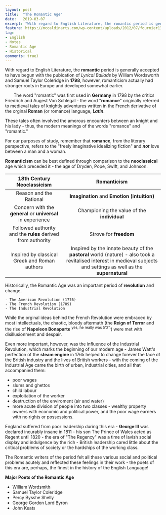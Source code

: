 ```yaml
---
layout: post
title:  "The Romantic Age"
date:   2019-03-07
excerpt: "With regard to English Literature, the romantic period is generally accepted to have begun with the pubication of 'Lyrical Ballads' by William Wordsworth and Samuel Taylor Coleridge in 1798, however, romanticism actually had stronger roots in Europe and developed somewhat earlier."
feature: https://mccaldinarts.com/wp-content/uploads/2012/07/fournier1350-x-900.jpeg?w=300
tag:
- English
- Notes
- Romantic Age 
- Historical
comments: true)
---
```


With regard to English Literature, the **romantic** period is generally accepted to have begun with the pubication of *Lyrical Ballads* by William Wordsworth and Samuel Taylor Coleridge in **1798**, however, romanticism actually had stronger roots in Europe and developed somewhat earlier.

&nbsp;&nbsp;&nbsp;&nbsp;&nbsp;&nbsp; The word "romantic" was first used in **Germany** in 1798 by the critics Friedrich and Augest Von Schlegal - the word "**romance**" originally referred to medieval tales of knightly adventures written in the French derivative of the orginal **Roman** (or romance) language, ***Latin***.

These tales often involved the amorous encounters between an knight and his lady - thus, the modern meanings of the words "romance" and "romantic."

For our purposes of study, remember that **romance**, from the literary perspective, refers to the "freely imaginative idealizing fiction" and ***not*** love between a man and a woman.

**Romanticism** can be best defined through comparison to the **neoclassical** age which preceded it - the age of Dryden, Pope, Swift, and Johnson.

|                  18th Century Neoclassicism                 	|                                                                              Romanticism                                                                              	|
|:-----------------------------------------------------------:	|:---------------------------------------------------------------------------------------------------------------------------------------------------------------------:	|
| Reason and the Rational                                     	| **Imagination** and **Emotion (intuition)**                                                                                                                           	|
| Concern with the **general** or **universal** in experience 	| Championing the value of the **individual**                                                                                                                           	|
| Followed authority and the **rules** derived from authority 	| Strove for **freedom**                                                                                                                                                	|
| Inspired by classical Greek and Roman authors               	| Inspired by the innate beauty of the **pastoral** world (nature) - also took a revitalised interest in medieval subjects and settings as well as the **supernatural** 	|

Historically, the Romantic Age was an important period of **revolution** and change.

    - The American Revolution (1776)
    - The French Revolution (1789)
    - The Industrial Revolution

While the orginal ideas behind the French Revolution were embraced by most intellectuals, the chaotic, bloody aftermath (the **Reign of Terror** and the rise of **Napoleon Bonaparte** <sup>yes, he really was 5'2".</sup>) were met with disillusionment and despair.  

Even more important, however, was the influence of the Industrial Revolution, which marks the beginning of our modern age - James Watt's perfection of the **steam engine** in 1765 helped to change forever the face of the British industry and the lives of British workers - with the coming of the Industrial Age came the birth of urban, industrial cities, and all that accompanied them:

- poor wages
- slums and ghettos 
- child labour
- exploitation of the worker
- destruction of the enviroment (air and water)
- more acute division of people into two classes - wealthy property owners with economic and political power, and the poor wage earners with no rights or possessions.

England suffered from poor leadership during this era - **George III** was declared incurably insane in 1811 - his son The Prince of Wales acted as Regent until 1820 - the era of "The Regency" was a time of lavish social display and indulgence by the rich - British leadership cared little about the critical problems of society or the hardships of the working class.

The Romantic writers of the period felt all these various social and political problems acutely and reflected these feelings in their work - the poets of this era are, perhaps, the finest in the history of the English Language!

**Major Poets of the Romantic Age**
- William Wordsmith
- Samuel Taylor Coleridge
- Percy Bysshe Shelly
- George Gordon Lord Byron
- John Keats

